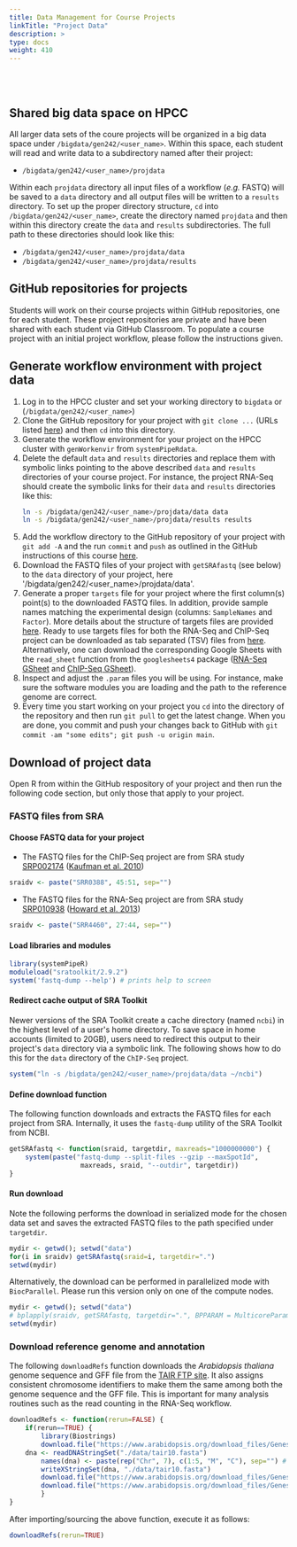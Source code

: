 ```yaml
---
title: Data Management for Course Projects
linkTitle: "Project Data"
description: >
type: docs
weight: 410
---
```


<br></br>


## Shared big data space on HPCC

All larger data sets of the coure projects will be organized in a big data space under
`/bigdata/gen242/<user_name>`. Within this space, each student will read and write data to a 
subdirectory named after their project:

+ `/bigdata/gen242/<user_name>/projdata`

Within each `projdata` directory all input files of a workflow (_e.g._ FASTQ) will be saved to 
a `data` directory and all output files will be written to a `results` directory. To set up the proper
directory structure, `cd` into `/bigdata/gen242/<user_name>`, create the directory named `projdata` 
and then within this directory create the `data` and `results` subdirectories. The full path to these 
directories should look like this:

+ `/bigdata/gen242/<user_name>/projdata/data`
+ `/bigdata/gen242/<user_name>/projdata/results`

## GitHub repositories for projects

Students will work on their course projects within GitHub repositories, one for each student.
These project repositories are private and have been shared with each student via GitHub Classroom.
To populate a course project with an initial project workflow, please follow the instructions
given.

## Generate workflow environment with project data

1. Log in to the HPCC cluster and set your working directory to `bigdata` or (`/bigdata/gen242/<user_name>`)
2. Clone the GitHub repository for your project with `git clone ...` (URLs listed [here](https://bit.ly/3tJ3KuZ)) and then `cd` into this directory.
2. Generate the workflow environment for your project on the HPCC cluster with `genWorkenvir` from `systemPipeRdata`. 
3. Delete the default `data` and `results` directories and replace them with symbolic links pointing to the above described `data` and `results` directories 
of your course project. For instance, the project RNA-Seq should create the symbolic links for their `data` and `results` directories like this:
   ```sh 
   ln -s /bigdata/gen242/<user_name>/projdata/data data
   ln -s /bigdata/gen242/<user_name>/projdata/results results
   ```
4. Add the workflow directory to the GitHub repository of your project with `git add -A` and the run `commit` and `push` as outlined in the GitHub instructions of this course [here](https://girke.bioinformatics.ucr.edu/GEN242/tutorials/github/github/#github-basics-from-command-line). 
5. Download the FASTQ files of your project with `getSRAfastq` (see below) to the `data` directory of your project, here '/bigdata/gen242/<user_name>/projdata/data'. 
6. Generate a proper `targets` file for your project where the first column(s) point(s) to the downloaded FASTQ files. In addition, provide sample names matching the experimental design (columns: `SampleNames` and `Factor`). More details about the structure of targets files are provided [here](https://girke.bioinformatics.ucr.edu/GEN242/tutorials/systempiper/systempiper/#structure-of-targets-file). Ready to use targets files for both the RNA-Seq and ChIP-Seq project can be downloaded as tab separated (TSV) files from [here](https://github.com/tgirke/GEN242/tree/main/content/en/assignments/Projects/targets_files). Alternatively, one can download the corresponding Google Sheets with the `read_sheet` function from the `googlesheets4` package ([RNA-Seq GSheet](https://bit.ly/2QH19Ry) and [ChIP-Seq GSheet](https://bit.ly/2QFjTAV)). 
7. Inspect and adjust the `.param` files you will be using. For instance, make sure the software modules you are loading and the path to the reference genome are correct. 
8. Every time you start working on your project you `cd` into the directory of the repository and then run `git pull` to get the latest change. When you are done, you commit and push your changes back to GitHub with `git commit -am "some edits"; git push -u origin main`.

## Download of project data

Open R from within the GitHub respository of your project and then run the following code section, but only those that apply to your project.

### FASTQ files from SRA

#### Choose FASTQ data for your project

+ The FASTQ files for the ChIP-Seq project are from SRA study [SRP002174](http://www.ncbi.nlm.nih.gov/sra?term=SRP002174) ([Kaufman et al. 2010](http://www.ncbi.nlm.nih.gov/pubmed/20360106))
```r
sraidv <- paste("SRR0388", 45:51, sep="") 
```

+ The FASTQ files for the RNA-Seq project are from SRA study [SRP010938](http://www.ncbi.nlm.nih.gov/sra?term=SRP010938) ([Howard et al. 2013](http://www.ncbi.nlm.nih.gov/pubmed/24098335))
```r
sraidv <- paste("SRR4460", 27:44, sep="")
```

#### Load libraries and modules

```r
library(systemPipeR)
moduleload("sratoolkit/2.9.2")
system('fastq-dump --help') # prints help to screen
```

#### Redirect cache output of SRA Toolkit 

Newer versions of the SRA Toolkit create a cache directory (named `ncbi`) in the highest level of a user's home directory. 
To save space in home accounts (limited to 20GB), users need to redirect this output to their project's
`data` directory via a symbolic link. The following shows how to do this for the `data` directory
of the `ChIP-Seq` project.

```r
system("ln -s /bigdata/gen242/<user_name>/projdata/data ~/ncbi")
```

#### Define download function
The following function downloads and extracts the FASTQ files for each project from SRA.
Internally, it uses the `fastq-dump` utility of the SRA Toolkit from NCBI.

```r
getSRAfastq <- function(sraid, targetdir, maxreads="1000000000") {
    system(paste("fastq-dump --split-files --gzip --maxSpotId", 
                  maxreads, sraid, "--outdir", targetdir))
}
```

#### Run download

Note the following performs the download in serialized mode for the chosen data set and saves the extracted FASTQ files to 
the path specified under `targetdir`.
```r
mydir <- getwd(); setwd("data")
for(i in sraidv) getSRAfastq(sraid=i, targetdir=".")
setwd(mydir)
```

Alternatively, the download can be performed in parallelized mode with `BiocParallel`. Please run this version only on one of the compute nodes.
```r
mydir <- getwd(); setwd("data")
# bplapply(sraidv, getSRAfastq, targetdir=".", BPPARAM = MulticoreParam(workers=4))
setwd(mydir)
```

### Download reference genome and annotation

The following `downloadRefs` function downloads the _Arabidopsis thaliana_ genome sequence and GFF file from the [TAIR FTP site](ftp://ftp.arabidopsis.org/home/tair/Genes/TAIR10_genome_release/). 
It also assigns consistent chromosome identifiers to make them the same among both the genome sequence and the GFF file. This is
important for many analysis routines such as the read counting in the RNA-Seq workflow.  

```r
downloadRefs <- function(rerun=FALSE) {
    if(rerun==TRUE) {
        library(Biostrings)
        download.file("https://www.arabidopsis.org/download_files/Genes/TAIR10_genome_release/TAIR10_chromosome_files/TAIR10_chr_all.fas", "./data/tair10.fasta")
	dna <- readDNAStringSet("./data/tair10.fasta")
        names(dna) <- paste(rep("Chr", 7), c(1:5, "M", "C"), sep="") # Fixes chromomse ids
        writeXStringSet(dna, "./data/tair10.fasta")
        download.file("https://www.arabidopsis.org/download_files/Genes/TAIR10_genome_release/TAIR10_gff3/TAIR10_GFF3_genes.gff", "./data/tair10.gff")
        download.file("https://www.arabidopsis.org/download_files/Genes/TAIR10_genome_release/TAIR10_functional_descriptions", "./data/tair10_functional_descriptions")
        }
}
```

After importing/sourcing the above function, execute it as follows:
```r
downloadRefs(rerun=TRUE) 
```


